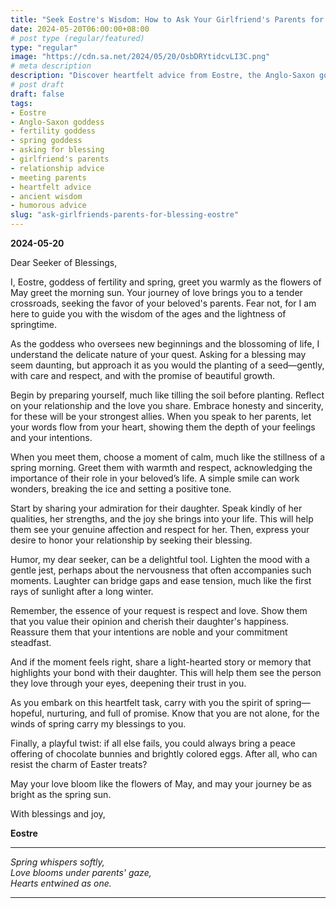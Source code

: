 ```yaml
---
title: "Seek Eostre's Wisdom: How to Ask Your Girlfriend's Parents for Their Blessing with Confidence and Charm"
date: 2024-05-20T06:00:00+08:00
# post type (regular/featured)
type: "regular"
image: "https://cdn.sa.net/2024/05/20/OsbDRYtidcvLI3C.png"
# meta description
description: "Discover heartfelt advice from Eostre, the Anglo-Saxon goddess of fertility and spring, on how to ask for a blessing from your girlfriend's parents. Infused with humor and ancient wisdom, this guide will help you navigate this important milestone with confidence and warmth."
# post draft
draft: false
tags:
- Eostre
- Anglo-Saxon goddess
- fertility goddess
- spring goddess
- asking for blessing
- girlfriend's parents
- relationship advice
- meeting parents
- heartfelt advice
- ancient wisdom
- humorous advice
slug: "ask-girlfriends-parents-for-blessing-eostre"
---
```



**2024-05-20**

Dear Seeker of Blessings,

I, Eostre, goddess of fertility and spring, greet you warmly as the flowers of May greet the morning sun. Your journey of love brings you to a tender crossroads, seeking the favor of your beloved's parents. Fear not, for I am here to guide you with the wisdom of the ages and the lightness of springtime.

As the goddess who oversees new beginnings and the blossoming of life, I understand the delicate nature of your quest. Asking for a blessing may seem daunting, but approach it as you would the planting of a seed—gently, with care and respect, and with the promise of beautiful growth.

Begin by preparing yourself, much like tilling the soil before planting. Reflect on your relationship and the love you share. Embrace honesty and sincerity, for these will be your strongest allies. When you speak to her parents, let your words flow from your heart, showing them the depth of your feelings and your intentions.

When you meet them, choose a moment of calm, much like the stillness of a spring morning. Greet them with warmth and respect, acknowledging the importance of their role in your beloved’s life. A simple smile can work wonders, breaking the ice and setting a positive tone.

Start by sharing your admiration for their daughter. Speak kindly of her qualities, her strengths, and the joy she brings into your life. This will help them see your genuine affection and respect for her. Then, express your desire to honor your relationship by seeking their blessing.

Humor, my dear seeker, can be a delightful tool. Lighten the mood with a gentle jest, perhaps about the nervousness that often accompanies such moments. Laughter can bridge gaps and ease tension, much like the first rays of sunlight after a long winter.

Remember, the essence of your request is respect and love. Show them that you value their opinion and cherish their daughter's happiness. Reassure them that your intentions are noble and your commitment steadfast. 

And if the moment feels right, share a light-hearted story or memory that highlights your bond with their daughter. This will help them see the person they love through your eyes, deepening their trust in you.

As you embark on this heartfelt task, carry with you the spirit of spring—hopeful, nurturing, and full of promise. Know that you are not alone, for the winds of spring carry my blessings to you.

Finally, a playful twist: if all else fails, you could always bring a peace offering of chocolate bunnies and brightly colored eggs. After all, who can resist the charm of Easter treats?

May your love bloom like the flowers of May, and may your journey be as bright as the spring sun.

With blessings and joy,

**Eostre**

---

*Spring whispers softly,  
Love blooms under parents' gaze,  
Hearts entwined as one.*

---